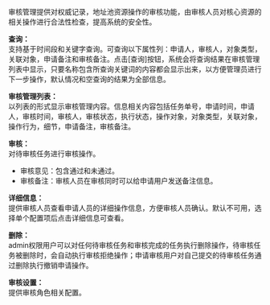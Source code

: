 审核管理提供对权威记录，地址池资源操作的审核功能，由审核人员对核心资源的相关操作进行合法性检查，提高系统的安全性。

**查询：**  
支持基于时间段和关键字查询。可查询以下属性列：申请人，审核人，对象类型，关联对象，申请备注和审核备注。点击[查询]按钮，系统会将查询结果在审核管理列表中显示，只要名称包含所查询关键词的内容都会显示出来，以方便管理员进行下一步操作，默认情况和空查询的结果为全部信息。

**审核管理列表：**  
以列表的形式显示审核管理内容。信息相关内容包括任务单号，申请时间，申请人，审核时间，审核人，审核状态，执行状态，操作对象，对象类型，关联对象，操作行为，细节，申请备注，审核备注。

**审核：**  
对待审核任务进行审核操作。  
- 审核意见：包含通过和未通过。  
- 审核备注：审核人员在审核同时可以给申请用户发送备注信息。

**详细信息：**  
提供审核人员查看申请人员的详细操作信息，方便审核人员确认。默认不可用，选择单个配置项后点击详细信息可查看。

**删除：**  
admin权限用户可以对任何待审核任务和审核完成的任务执行删除操作，待审核任务被删除时，会自动执行审核拒绝操作；申请审核用户对自己提交的待审核任务通过删除执行撤销申请操作。

**审核设置：**  
提供审核角色相关配置。
